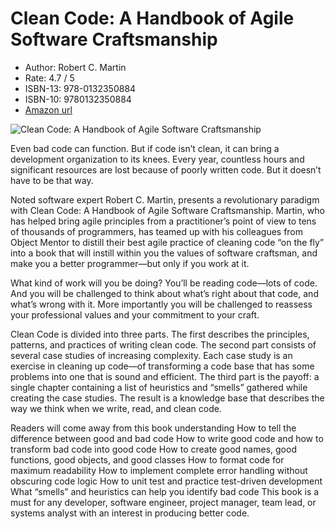 # Clean Code: A Handbook of Agile Software Craftsmanship

* Author: Robert C. Martin
* Rate: 4.7 / 5
* ISBN-13: 978-0132350884
* ISBN-10: 9780132350884
* [Amazon url](https://www.amazon.com/Clean-Code-Handbook-Software-Craftsmanship/dp/0132350882/ref=sr_1_1?crid=1SOH34FDUDZHG&dchild=1&keywords=clean+code+by+robert+c.+martin&qid=1634157501&sprefix=clean+code%2Caps%2C284&sr=8-1)

![Clean Code: A Handbook of Agile Software Craftsmanship](https://images-na.ssl-images-amazon.com/images/I/41yafGMO+rL._SX376_BO1,204,203,200_.jpg)

Even bad code can function. But if code isn’t clean, it can bring a development organization to its knees. Every year, countless hours and significant resources are lost because of poorly written code. But it doesn’t have to be that way.

Noted software expert Robert C. Martin, presents a revolutionary paradigm with Clean Code: A Handbook of Agile Software Craftsmanship. Martin, who has helped bring agile principles from a practitioner’s point of view to tens of thousands of programmers, has teamed up with his colleagues from Object Mentor to distill their best agile practice of cleaning code “on the fly” into a book that will instill within you the values of software craftsman, and make you a better programmer―but only if you work at it.

What kind of work will you be doing? You’ll be reading code―lots of code. And you will be challenged to think about what’s right about that code, and what’s wrong with it. More importantly you will be challenged to reassess your professional values and your commitment to your craft.  

Clean Code is divided into three parts. The first describes the principles, patterns, and practices of writing clean code. The second part consists of several case studies of increasing complexity. Each case study is an exercise in cleaning up code―of transforming a code base that has some problems into one that is sound and efficient. The third part is the payoff: a single chapter containing a list of heuristics and “smells” gathered while creating the case studies. The result is a knowledge base that describes the way we think when we write, read, and clean code.
 
Readers will come away from this book understanding
How to tell the difference between good and bad code
How to write good code and how to transform bad code into good code
How to create good names, good functions, good objects, and good classes
How to format code for maximum readability
How to implement complete error handling without obscuring code logic
How to unit test and practice test-driven development
What “smells” and heuristics can help you identify bad code
This book is a must for any developer, software engineer, project manager, team lead, or systems analyst with an interest in producing better code.